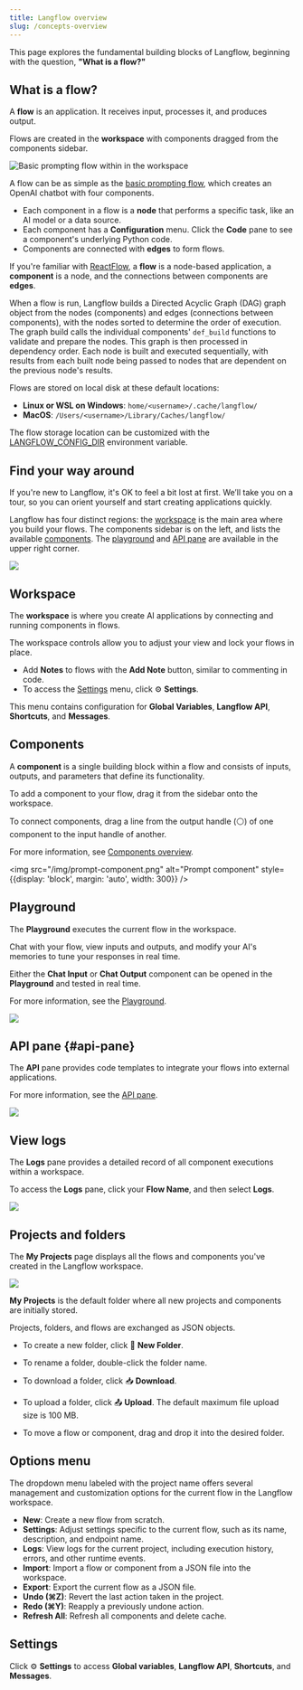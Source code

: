 ```yaml
---
title: Langflow overview
slug: /concepts-overview
---
```


This page explores the fundamental building blocks of Langflow, beginning with the question, **"What is a flow?"**

## What is a flow?

A **flow** is an application. It receives input, processes it, and produces output.

Flows are created in the **workspace** with components dragged from the components sidebar.

![Basic prompting flow within in the workspace](/img/workspace-basic-prompting.png)

A flow can be as simple as the [basic prompting flow](/get-started-quickstart), which creates an OpenAI chatbot with four components.

* Each component in a flow is a **node** that performs a specific task, like an AI model or a data source.
* Each component has a **Configuration** menu. Click the **Code** pane to see a component's underlying Python code.
* Components are connected with **edges** to form flows.

If you're familiar with [ReactFlow](https://reactflow.dev/learn), a **flow** is a node-based application, a **component** is a node, and the connections between components are **edges**.

When a flow is run, Langflow builds a Directed Acyclic Graph (DAG) graph object from the nodes (components) and edges (connections between components), with the nodes sorted to determine the order of execution. The graph build calls the individual components' `def_build` functions to validate and prepare the nodes. This graph is then processed in dependency order. Each node is built and executed sequentially, with results from each built node being passed to nodes that are dependent on the previous node's results.

Flows are stored on local disk at these default locations:

* **Linux or WSL on Windows**: `home/<username>/.cache/langflow/`
* **MacOS**: `/Users/<username>/Library/Caches/langflow/`

The flow storage location can be customized with the [LANGFLOW_CONFIG_DIR](/environment-variables#LANGFLOW_CONFIG_DIR) environment variable.

## Find your way around

If you're new to Langflow, it's OK to feel a bit lost at first. We’ll take you on a tour, so you can orient yourself and start creating applications quickly.

Langflow has four distinct regions: the [workspace](#workspace) is the main area where you build your flows. The components sidebar is on the left, and lists the available [components](#components). The [playground](#playground) and [API pane](#api-pane) are available in the upper right corner.

![](/img/workspace.png)

## Workspace

The **workspace** is where you create AI applications by connecting and running components in flows.

The workspace controls allow you to adjust your view and lock your flows in place.

* Add **Notes** to flows with the **Add Note** button, similar to commenting in code.
* To access the [Settings](#settings) menu, click ⚙️ **Settings**.

This menu contains configuration for **Global Variables**, **Langflow API**, **Shortcuts**, and **Messages**.

## Components

A **component** is a single building block within a flow and consists of inputs, outputs, and parameters that define its functionality.

To add a component to your flow, drag it from the sidebar onto the workspace.

To connect components, drag a line from the output handle (⚪) of one component to the input handle of another.

For more information, see [Components overview](/concepts-components).

<img src="/img/prompt-component.png" alt="Prompt component" style={{display: 'block', margin: 'auto', width: 300}} />

## Playground

The **Playground** executes the current flow in the workspace.

Chat with your flow, view inputs and outputs, and modify your AI's memories to tune your responses in real time.

Either the **Chat Input** or **Chat Output** component can be opened in the **Playground** and tested in real time.

For more information, see the [Playground](/concepts-playground).

![](/img/playground.png)

## API pane {#api-pane}

The **API** pane provides code templates to integrate your flows into external applications.

For more information, see the [API pane](/concepts-api).

![](/img/api-pane.png)

## View logs

The **Logs** pane provides a detailed record of all component executions within a workspace.

To access the **Logs** pane, click your **Flow Name**, and then select **Logs**.

![](/img/logs.png)

## Projects and folders

The **My Projects** page displays all the flows and components you've created in the Langflow workspace.

![](/img/my-projects.png)

**My Projects** is the default folder where all new projects and components are initially stored.

Projects, folders, and flows are exchanged as JSON objects.

* To create a new folder, click 📁 **New Folder**.

* To rename a folder, double-click the folder name.

* To download a folder, click 📥 **Download**.

* To upload a folder, click 📤 **Upload**. The default maximum file upload size is 100 MB.

* To move a flow or component, drag and drop it into the desired folder.

## Options menu

The dropdown menu labeled with the project name offers several management and customization options for the current flow in the Langflow workspace.

* **New**: Create a new flow from scratch.
* **Settings**: Adjust settings specific to the current flow, such as its name, description, and endpoint name.
* **Logs**: View logs for the current project, including execution history, errors, and other runtime events.
* **Import**: Import a flow or component from a JSON file into the workspace.
* **Export**: Export the current flow as a JSON file.
* **Undo (⌘Z)**: Revert the last action taken in the project.
* **Redo (⌘Y)**: Reapply a previously undone action.
* **Refresh All**: Refresh all components and delete cache.

## Settings

Click ⚙️ **Settings** to access **Global variables**, **Langflow API**, **Shortcuts**, and **Messages**.



